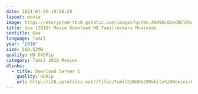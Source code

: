```yaml
---
date: 2021-01-20 19:58:29
layout: movie
image: https://encrypted-tbn0.gstatic.com/images?q=tbn:ANd9GcQ1eCNClR9AM2UbUwZ2vuCFLU1ZL72W6T_Wtg&usqp=CAU
title: Goa (2010) Movie Download HD Tamilrockers Moviesda
seotitle: Goa
language: Tamil
year: "2010"
size: 580.52MB
quality: HD DVDRip
category: Tamil 2010 Movies
dlinks:
  - title: Download Server 1
    quality: HDRip
    url: http://s20.uptofiles.net//files/Tamil%20HD%20Mobile%20Movies/Goa%20(2010)/Mp4%20HD%20(640x360)/Goa%20(2010)%20Single%20Part%20(640x360).mp4
---
```

